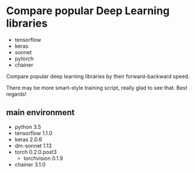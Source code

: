 # Compare popular Deep Learning libraries
- tensorflow
- keras
- sonnet
- pytorch
- chainer

Compare popular deep learning libraries by their forward-backward speed.

There may be more smart-style training script, really glad to see that. Best regards!

## main environment
- python 3.5
- tensorflow 1.1.0
- keras 2.0.6
- dm-sonnet 1.13
- torch 0.2.0.post3
  - torchvision 0.1.9
- chainer 3.1.0
